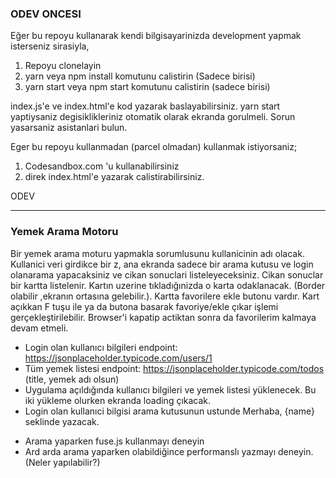 ### ODEV ONCESI

Eğer bu repoyu kullanarak kendi bilgisayarinizda development yapmak isterseniz sirasiyla,

1. Repoyu clonelayin
2. yarn veya npm install komutunu calistirin (Sadece birisi)
3. yarn start veya npm start komutunu calistirin (sadece birisi)

index.js'e ve index.html'e kod yazarak baslayabilirsiniz. yarn start yaptiysaniz degisiklikleriniz otomatik olarak ekranda gorulmeli. Sorun yasarsaniz asistanlari bulun.

Eger bu repoyu kullanmadan (parcel olmadan) kullanmak istiyorsaniz;

1. Codesandbox.com 'u kullanabilirsiniz
2. direk index.html'e yazarak calistirabilirsiniz.

ODEV

---

### Yemek Arama Motoru

Bir yemek arama moturu yapmakla sorumlusunu kullanicinin adı olacak.
Kullanici veri girdikce bir z, ana ekranda sadece bir arama kutusu ve login olanarama yapacaksiniz ve cikan sonuclari listeleyeceksiniz.
Cikan sonuclar bir kartta listelenir. Kartın uzerine tıkladığınizda o karta odaklanacak. (Border olabilir ,ekranın ortasına gelebilir.). Kartta favorilere ekle butonu vardır. Kart açıkkan F tuşu ile ya da butona basarak favoriye/ekle çıkar işlemi gerçekleştirilebilir. Browser'i kapatip actiktan sonra da favorilerim kalmaya devam etmeli.

- Login olan kullanıcı bilgileri endpoint: https://jsonplaceholder.typicode.com/users/1
- Tüm yemek listesi endpoint: https://jsonplaceholder.typicode.com/todos (title, yemek adı olsun)
- Uygulama açıldığında kullanıcı bilgileri ve yemek listesi yüklenecek. Bu iki yükleme olurken ekranda loading çıkacak.
- Login olan kullanıci bilgisi arama kutusunun ustunde Merhaba, {name} seklinde yazacak.

* Arama yaparken fuse.js kullanmayı deneyin
* Ard arda arama yaparken olabildiğince performanslı yazmayı deneyin. (Neler yapılabilir?)
